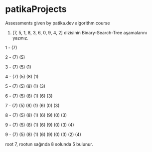 # patikaProjects
Assessments given by patika.dev algorithm course

1) [7, 5, 1, 8, 3, 6, 0, 9, 4, 2] dizisinin Binary-Search-Tree aşamalarını yazınız.

1 -                 (7)

2 -                 (7)
                (5)
                
3 -                 (7)
                (5)
             (1)
             
4 -                 (7)
                (5)   (8)
             (1)

5 -                 (7)
                (5)   (8)
             (1)
                (3)

6 -                   (7)
                (5)        (8)
            (1)     (6)
               (3)

7 -                   (7)
                (5)        (8)
            (1)     (6)
          (0) (3)

8 -                   (7)
                (5)        (8)
            (1)     (6)      (9)
          (0) (3)

9 -                   (7)
                (5)        (8)
            (1)     (6)      (9)
          (0) (3)
                (4)


9 -                   (7)
                (5)        (8)
            (1)     (6)      (9)
         (0)   (3)
             (2) (4)

root 7, rootun sağında 8 solunda 5 bulunur.
